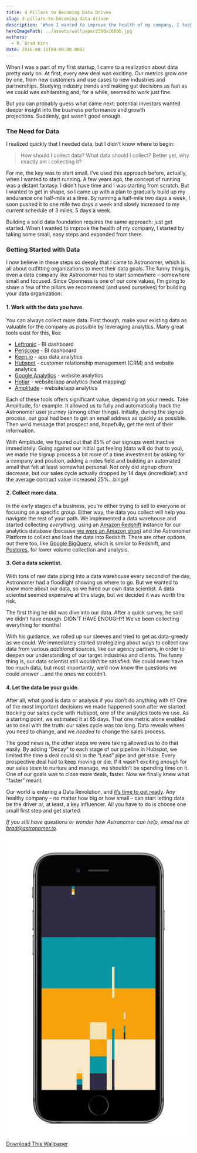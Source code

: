 ```yaml
---
title: 4 Pillars to Becoming Data Driven
slug: 4-pillars-to-becoming-data-driven
description: 'When I wanted to improve the health of my company, I took this approach: just get started.'
heroImagePath: ../assets/wallpaper2560x1600b.jpg
authors:
  - R. Brad Kirn
date: 2016-08-11T00:00:00.000Z
---
```


When I was a part of my first startup, I came to a realization about data pretty early on. At first, every new deal was exciting. Our metrics grow one by one, from new customers and use cases to new industries and partnerships. Studying industry trends and making gut decisions as fast as we could was exhilarating and, for a while, seemed to work just fine.

But you can probably guess what came next: potential investors wanted deeper&nbsp;insight into the business performance and growth projections.&nbsp;Suddenly, gut wasn’t good enough.

### **The Need for Data**

I realized quickly that I needed data, but I didn’t know where to begin:

> How should I collect data? What data should I collect? Better yet, why exactly am I collecting it?

For me, the key was to start small. I’ve used this approach&nbsp;before, actually, when I&nbsp;wanted to start running. A few years ago, the concept of running was a distant fantasy.&nbsp;I didn’t have time and I was starting from scratch. But I wanted to get in shape, so I came up with a plan to gradually build up my endurance one half-mile at a time. By running a half-mile two days a week, I soon pushed it to one mile two days a week and slowly increased to my current schedule of 3 miles, 5 days a week.

Building a solid data foundation requires the same approach: just get started. When I wanted to improve the health of my company, I started by taking some small, easy steps and expanded from there.

### **Getting Started with Data**

I now believe in these steps so deeply that I came to Astronomer, which is all about outfitting organizations to meet their data goals. The funny thing is, even a data company like Astronomer has to start somewhere – somewhere small and focused. Since Openness is one of our core values, I’m going to share a few of the pillars we recommend (and used ourselves) for building your data organization:

#### **1. Work with the data you have.**

You can always collect more data. First though, make your existing data&nbsp;as valuable for the company as possible by leveraging&nbsp;analytics. Many great tools&nbsp;exist for this, like:

- [Leftronic](https://www.leftronic.com/) - BI dashboard
- [Periscope](https://www.periscopedata.com/) - BI dashboard 
- [Keen.io](https://keen.io/) - app data analytics
- [Hubspot](https://www.hubspot.com/) - customer relationship management (CRM) and website analytics
- [Google Analytics](https://analytics.google.com) - website analytics
- [Hotjar](https://www.hotjar.com/) - website/app analytics (heat mapping)
- [Amplitude](https://amplitude.com/) - website/app analytics

Each of these tools offers significant value, depending on your needs. Take Amplitude, for example. It allowed us&nbsp;to fully and automatically track the Astronomer user journey (among other things). Initially, during the signup process, our&nbsp;goal had been to get an email address as quickly as possible. Then we’d message that prospect and, hopefully, get the rest of their information.

With Amplitude, we figured out that 85% of our signups went inactive immediately. Going against our initial gut feeling (data will do that to you), we made the signup process a bit more of a time investment by asking for a&nbsp;company and position, adding a notes field and building an automated email that felt at least somewhat personal. Not only did signup churn decrease, but our sales cycle actually dropped by 14 days (incredible!) and the average contract value increased 25%...bingo!

#### **2. Collect more data.**

In the early stages of a business, you’re either trying to sell to everyone or focusing on a specific group. Either way, the data you collect will help you navigate the rest of your path. We implemented a data warehouse and started collecting _everything_, using an [Amazon Redshift](https://aws.amazon.com/redshift/) instance for our analytics database (because [we were an Amazon shop](https://www.astronomer.io/blog/why-we-built-our-data-platform-on-aws-and-why-we-rebuilt-it-with-open-source)) and the Astronomer Platform to collect and load the data into Redshift. There are other options out there too, like [Google BigQuery](https://cloud.google.com/bigquery/), which is similar to Redshift, and [Postgres](https://www.postgresql.org/),&nbsp;for lower volume collection and analysis.

#### 3. Get a data scientist.&nbsp;

With tons of raw data piping into a data warehouse every second of the day, Astronomer had a floodlight showing us where to go. But we wanted to know more about our data, so we hired our own data scientist. A data scientist seemed expensive at this stage, but we decided it was worth the risk.

The first thing he did was dive into our data. After a quick survey, he said we didn’t have enough. DIDN’T HAVE ENOUGH?! We’ve been collecting everything for months!&nbsp;

With his guidance,&nbsp;we rolled up our sleeves and tried to get as data-greedy as we could. We immediately started strategizing&nbsp;about ways&nbsp;to collect raw data from various _additional_ sources, like our agency partners, in order&nbsp;to deepen our understanding of our target industries and clients.&nbsp;The funny thing is, our data scientist still wouldn’t be satisfied. We could never have too much data, but most importantly, we’d now know the questions we could answer ...and the ones we couldn’t.

#### 4. Let the data be your guide.&nbsp;

After all, what good is data or analysis if you don’t do anything with it? One of the most important decisions we&nbsp;made happened soon after we started tracking our sales cycle with Hubspot, one of the analytics tools we use. As a starting point, we estimated it at 65 days. That one metric alone enabled us to&nbsp;deal with the truth: our sales cycle was too long. Data reveals where you need to change, and we _needed_ to change the sales process.

The good news is, the other steps we were taking&nbsp;allowed us to do that easily. By&nbsp;adding “Decay” to each stage of our pipeline in Hubspot, we limited the time a deal could sit in the “Lead” pipe and get stale. Every prospective deal had to keep moving or die. If it wasn’t exciting enough for our sales team to nurture and manage, we shouldn’t be spending time on it. One of our goals was to close more deals, faster. Now we finally knew what “faster” meant.

Our world is&nbsp;entering a Data Revolution, and [it’s time to get ready](https://www.astronomer.io/blog/how-to-succeed-in-the-data-revolution). Any healthy company – no matter how big or how small – can start letting data be the driver or, at least, a key influencer. All you have to do is choose one small first step and get started.

_If you still have questions or wonder how Astronomer can help, email me at_ [_brad@astronomer.io_](mailto:brad@astronomer.io)_._

![mobilewallpaper-1.jpg](../assets/mobilewallpaper-1.jpg)  
[Download This Wallpaper](../assets/wallpaperiPhone6a-1.jpg)

&nbsp;


